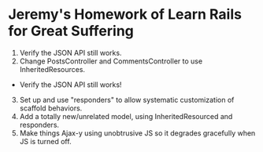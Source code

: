 # Jeremy's Homework of Learn Rails for Great Suffering

1. Verify the JSON API still works.
2. Change PostsController and CommentsController to use InheritedResources.
  * Verify the JSON API still works!
3. Set up and use "responders" to allow systematic customization of scaffold
   behaviors.
4. Add a totally new/unrelated model, using InheritedResourced and responders.
5. Make things Ajax-y using unobtrusive JS so it degrades gracefully when JS is
   turned off.
